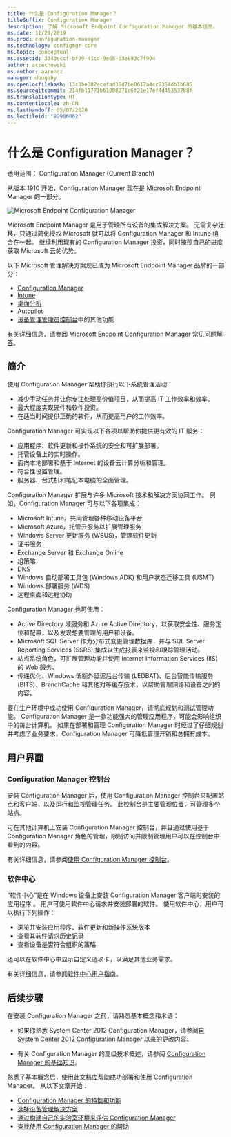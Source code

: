 ```yaml
---
title: 什么是 Configuration Manager？
titleSuffix: Configuration Manager
description: 了解 Microsoft Endpoint Configuration Manager 的基本信息。
ms.date: 11/29/2019
ms.prod: configuration-manager
ms.technology: configmgr-core
ms.topic: conceptual
ms.assetid: 3343eccf-bf09-41cd-9e68-03e893c7f904
author: aczechowski
ms.author: aaroncz
manager: dougeby
ms.openlocfilehash: 13c3be302ecefad36d7be8617a4cc9354db1b685
ms.sourcegitcommit: 214fb11771b61008271c6f21e17ef4d45353788f
ms.translationtype: HT
ms.contentlocale: zh-CN
ms.lasthandoff: 05/07/2020
ms.locfileid: "82906062"
---
```

# <a name="what-is-configuration-manager"></a>什么是 Configuration Manager？

适用范围：  Configuration Manager (Current Branch)

从版本 1910 开始，Configuration Manager 现在是 Microsoft Endpoint Manager 的一部分。

![Microsoft Endpoint Configuration Manager](media/4960084-endpoint-manager-logo.png)

Microsoft Endpoint Manager 是用于管理所有设备的集成解决方案。 无需复杂迁移，只通过简化授权 Microsoft 就可以将 Configuration Manager 和 Intune 组合在一起。 继续利用现有的 Configuration Manager 投资，同时按照自己的进度获取 Microsoft 云的优势。

以下 Microsoft 管理解决方案现已成为 Microsoft Endpoint Manager  品牌的一部分：

- [Configuration Manager](https://docs.microsoft.com/configmgr)
- [Intune](https://docs.microsoft.com/intune)
- [桌面分析](../../desktop-analytics/overview.md)
- [Autopilot](https://docs.microsoft.com/intune/enrollment/enrollment-autopilot)
- [设备管理管理员控制台](https://techcommunity.microsoft.com/t5/enterprise-mobility-security/microsoft-intune-rolls-out-an-improved-streamlined-endpoint/ba-p/937760)中的其他功能

有关详细信息，请参阅 [Microsoft Endpoint Configuration Manager 常见问题解答](microsoft-endpoint-manager-faq.md)。

## <a name="introduction"></a>简介

使用 Configuration Manager 帮助你执行以下系统管理活动：

- 减少手动任务并让你专注处理高价值项目，从而提高 IT 工作效率和效率。  
- 最大程度实现硬件和软件投资。  
- 在适当时间提供正确的软件，从而提高用户的工作效率。  

Configuration Manager 可实现以下各项以帮助你提供更有效的 IT 服务：

- 应用程序、软件更新和操作系统的安全和可扩展部署。
- 托管设备上的实时操作。
- 面向本地部署和基于 Internet 的设备云计算分析和管理。
- 符合性设置管理。  
- 服务器、台式机和笔记本电脑的全面管理。

Configuration Manager 扩展与许多 Microsoft 技术和解决方案协同工作。 例如，Configuration Manager 可与以下各项集成：  

- Microsoft Intune，共同管理各种移动设备平台
- Microsoft Azure，托管云服务以扩展管理服务
- Windows Server 更新服务 (WSUS)，管理软件更新
- 证书服务
- Exchange Server 和 Exchange Online
- 组策略
- DNS
- Windows 自动部署工具包 (Windows ADK) 和用户状态迁移工具 (USMT)
- Windows 部署服务 (WDS)
- 远程桌面和远程协助

Configuration Manager 也可使用：  

- Active Directory 域服务和 Azure Active Directory，以获取安全性、服务定位和配置，以及发现想要管理的用户和设备。  
- Microsoft SQL Server 作为分布式变更管理数据库，并与 SQL Server Reporting Services (SSRS) 集成以生成报表来监视和跟踪管理活动。  
- 站点系统角色，可扩展管理功能并使用 Internet Information Services (IIS) 的 Web 服务。
- 传递优化、Windows 低额外延迟后台传输 (LEDBAT)、后台智能传输服务 (BITS)、BranchCache 和其他对等缓存技术，以帮助管理网络和设备之间的内容。

要在生产环境中成功使用 Configuration Manager，请彻底规划和测试管理功能。 Configuration Manager 是一款功能强大的管理应用程序，可能会影响组织中的每台计算机。 如果在部署和管理 Configuration Manager 时经过了仔细规划并考虑了业务要求，Configuration Manager 可降低管理开销和总拥有成本。  

## <a name="user-interfaces"></a>用户界面

### <a name="the-configuration-manager-console"></a><a name="BKMK_Console"></a> Configuration Manager 控制台

安装 Configuration Manager 后，使用 Configuration Manager 控制台来配置站点和客户端，以及运行和监视管理任务。 此控制台是主要管理位置，可管理多个站点。  

可在其他计算机上安装 Configuration Manager 控制台，并且通过使用基于 Configuration Manager 角色的管理，限制访问并限制管理用户可以在控制台中看到的内容。  

有关详细信息，请参阅[使用 Configuration Manager 控制台](../servers/manage/admin-console.md)。

### <a name="software-center"></a><a name="BKMK_ApplicationCatalog"></a>软件中心

“软件中心”是在 Windows 设备上安装 Configuration Manager 客户端时安装的应用程序  。 用户可使用软件中心请求并安装部署的软件。 使用软件中心，用户可以执行下列操作：  

- 浏览并安装应用程序、软件更新和新操作系统版本
- 查看其软件请求历史记录
- 查看设备是否符合组织的策略

还可以在软件中心中显示自定义选项卡，以满足其他业务需求。

有关详细信息，请参阅[软件中心用户指南](software-center.md)。

## <a name="next-steps"></a>后续步骤

在安装 Configuration Manager 之前，请熟悉基本概念和术语：

- 如果你熟悉 System Center 2012 Configuration Manager，请参阅[自 System Center 2012 Configuration Manager 以来的更改内容](../plan-design/changes/what-has-changed-from-configuration-manager-2012.md)。

- 有关 Configuration Manager 的高级技术概述，请参阅 [Configuration Manager 的基础知识](fundamentals.md)。

熟悉了基本概念后，使用此文档库帮助成功部署和使用 Configuration Manager。 从以下文章开始：

- [Configuration Manager 的特性和功能](../plan-design/changes/features-and-capabilities.md)  
- [选择设备管理解决方案](../plan-design/choose-a-device-management-solution.md)  
- [通过构建自己的实验室环境来评估 Configuration Manager](../get-started/set-up-your-lab.md)
- [查找使用 Configuration Manager 的帮助](find-help.md)  
